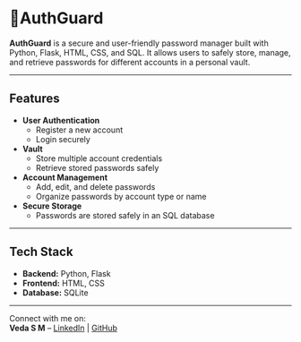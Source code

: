 # 🔑AuthGuard
**AuthGuard** is a secure and user-friendly password manager built with Python, Flask, HTML, CSS, and SQL. It allows users to safely store, manage, and retrieve passwords for different accounts in a personal vault.

---

## Features

- **User Authentication**
  - Register a new account
  - Login securely
- **Vault**
  - Store multiple account credentials
  - Retrieve stored passwords safely
- **Account Management**
  - Add, edit, and delete passwords
  - Organize passwords by account type or name
- **Secure Storage**
  - Passwords are stored safely in an SQL database

---

## Tech Stack

- **Backend:** Python, Flask  
- **Frontend:** HTML, CSS  
- **Database:** SQLite 

---
Connect with me on:  
**Veda S M** – [LinkedIn](https://www.linkedin.com/in/vedasm/) | [GitHub](https://github.com/vedasm)

